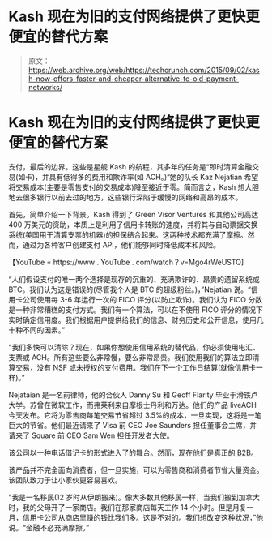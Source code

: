 # Kash 现在为旧的支付网络提供了更快更便宜的替代方案

> 原文：<https://web.archive.org/web/https://techcrunch.com/2015/09/02/kash-now-offers-faster-and-cheaper-alternative-to-old-payment-networks/>

# Kash 现在为旧的支付网络提供了更快更便宜的替代方案

支付，最后的边界。这些是星舰 Kash 的航程，其多年的任务是“即时清算金融交易(如卡)，并具有低得多的费用和欺诈率(如 ACH。)“她的队长 Kaz Nejatian 希望将交易成本(主要是零售支付的交易成本)降至接近于零。简而言之，Kash 想大胆地去很多银行以前去过的地方，这些银行深陷于缓慢的网络和高昂的成本。

首先，简单介绍一下背景。Kash 得到了 Green Visor Ventures 和其他公司高达 400 万美元的资助，本质上是利用了信用卡转账的速度，并将其与自动票据交换系统(美国用于清算支票的机器)的担保结合起来。这两种技术都充满了摩擦。然而，通过为各种客户创建支付 API，他们能够同时降低成本和风险。

【YouTube = https://www . YouTube . com/watch？v=Mgo4rWeUSTQ]

“人们假设支付的唯一两个选择是现存的沉重的、充满欺诈的、昂贵的遗留系统或 BTC。我们认为这是错误的(尽管我个人是 BTC 的超级粉丝。)，”Nejatian 说。“信用卡公司使用每 3-6 年运行一次的 FICO 评分(以防止欺诈)。我们认为 FICO 分数是一种非常糟糕的支付方式。我们有一个算法，可以在不使用 FICO 评分的情况下实时确定信用度。我们根据用户提供给我们的信息、财务历史和公开信息，使用几十种不同的因素。”

“我们多快可以清除？现在，如果你想使用信用系统的替代品，你必须使用电汇、支票或 ACH。所有这些要么非常慢，要么非常昂贵。我们使用我们的算法立即清算交易，没有 NSF 或未授权的支付费用。我们在下一个工作日结算(就像信用卡一样)。”

Nejataian 是一名前律师，他的合伙人 Danny Su 和 Geoff Flarity 毕业于滑铁卢大学。苏曾在微软工作，而弗莱利来自摩根士丹利和万达。他们的产品 liveACH 今天发布。它将为零售商每笔交易节省超过 3.5%的成本，一旦实现，这将是一笔巨大的节省。他们最近请来了 Visa 前 CEO Joe Saunders 担任董事会主席，并请来了 Square 前 CEO Sam Wen 担任开发者大使。

该公司以一种电话借记卡的形式进入了[的舞台。然而，现在他们是真正的 B2B。](https://web.archive.org/web/20230326060326/https://techcrunch.com/2014/07/30/y-combinator-backed-kash-lets-retailers-offer-starbucks-like-mobile-payments-while-cutting-out-credit-cards/)

该产品并不完全面向消费者，但一旦实施，可以为零售商和消费者节省大量资金。该团队致力于让小家伙更容易喜欢。

“我是一名移民(12 岁时从伊朗搬来)。像大多数其他移民一样，当我们搬到加拿大时，我的父母开了一家商店。我们在那家商店每天工作 14 个小时。但是月复一月，信用卡公司从商店里赚的钱比我们多。这是不对的。我们想改变这种状况，”他说。“金融不必充满摩擦。”